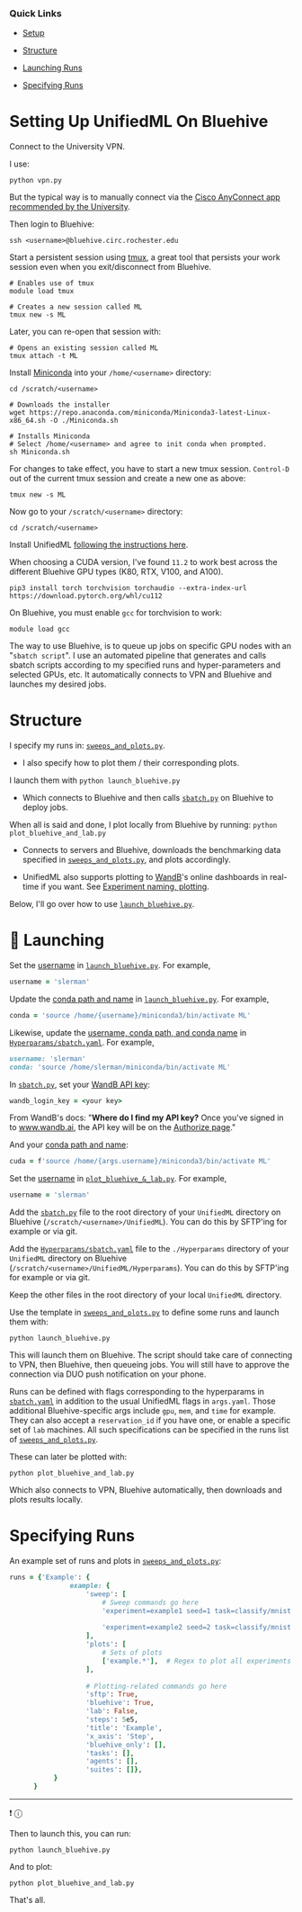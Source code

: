 ### Quick Links

- [Setup](#setting-up-unifiedml-on-bluehive)

- [Structure](#structure)

- [Launching Runs](#rocket-launching)

- [Specifying Runs](#specifying-runs)

# Setting Up UnifiedML On Bluehive

Connect to the University VPN.

I use:

```console
python vpn.py
```

But the typical way is to manually connect via the [Cisco AnyConnect app recommended by the University](https://tech.rochester.edu/services/remote-access-vpn/).

Then login to Bluehive:

```console
ssh <username>@bluehive.circ.rochester.edu
```

Start a persistent session using [tmux](https://en.wikipedia.org/wiki/Tmux), a great tool that persists your work session even when you exit/disconnect from Bluehive.

```console
# Enables use of tmux
module load tmux

# Creates a new session called ML
tmux new -s ML
```

Later, you can re-open that session with:

```console
# Opens an existing session called ML
tmux attach -t ML
```

Install [Miniconda](https://docs.conda.io/en/latest/miniconda.html) into your ```/home/<username>``` directory:

```console
cd /scratch/<username>

# Downloads the installer
wget https://repo.anaconda.com/miniconda/Miniconda3-latest-Linux-x86_64.sh -O ./Miniconda.sh

# Installs Miniconda 
# Select /home/<username> and agree to init conda when prompted.
sh Miniconda.sh
```

For changes to take effect, you have to start a new tmux session. ```Control-D``` out of the current tmux session and create a new one as above:

```console
tmux new -s ML
```

Now go to your ```/scratch/<username>``` directory:

```console
cd /scratch/<username>
```

Install UnifiedML [following the instructions here](https://www.github.com/agi-init/UnifiedML#wrench-setting-up).

When choosing a CUDA version, I've found ```11.2``` to work best across the different Bluehive GPU types (K80, RTX, V100, and A100).

```console
pip3 install torch torchvision torchaudio --extra-index-url https://download.pytorch.org/whl/cu112
```

On Bluehive, you must enable ```gcc``` for torchvision to work:

```console
module load gcc
```

The way to use Bluehive, is to queue up jobs on specific GPU nodes with an "```sbatch script```". I use an automated pipeline that generates and calls sbatch scripts according to my specified runs and hyper-parameters and selected GPUs, etc. It automatically connects to VPN and Bluehive and launches my desired jobs.

# Structure

I specify my runs in: [```sweeps_and_plots.py```](sweeps_and_plots.py).
- I also specify how to plot them / their corresponding plots.

I launch them with ```python launch_bluehive.py```
- Which connects to Bluehive and then calls [```sbatch.py```](sbatch.py) on Bluehive to deploy jobs.

When all is said and done, I plot locally from Bluehive by running: ```python plot_bluehive_and_lab.py```
- Connects to servers and Bluehive, downloads the benchmarking data specified in [```sweeps_and_plots.py```](sweeps_and_plots.py), and plots accordingly.

- UnifiedML also supports plotting to [WandB](https://wandb.ai/)'s online dashboards in real-time if you want. See [Experiment naming, plotting](https://github.com/AGI-init/UnifiedML#experiment-naming-plotting).

Below, I'll go over how to use [```launch_bluehive.py```](launch_bluehive.py).

# :rocket: Launching

Set the [username](launch_bluehive.py#L14) in [```launch_bluehive.py```](launch_bluehive.py). For example,

```ruby
username = 'slerman'
```

Update the [conda path and name](launch_bluehive.py#L29) in [```launch_bluehive.py```](launch_bluehive.py). For example,

```ruby
conda = 'source /home/{username}/miniconda3/bin/activate ML'
```

Likewise, update the [username, conda path, and conda name](Hyperparams/sbatch.yaml#L6-L7) in [```Hyperparams/sbatch.yaml```](Hyperparams/sbatch.yaml). For example,

```ruby
username: 'slerman'
conda: 'source /home/slerman/miniconda/bin/activate ML'
```

In [```sbatch.py```](sbatch.py), set your [WandB API key](sbatch.py#L65):

```ruby
wandb_login_key = <your key>
```

From WandB's docs: "**Where do I find my API key?** Once you've signed in to www.wandb.ai, the API key will be on the [Authorize page](https://wandb.ai/authorize)."

And your [conda path and name](sbatch.py#L63):

```ruby
cuda = f'source /home/{args.username}/miniconda3/bin/activate ML'
```

Set the [username](plot_bluehive_&_lab.py#L42) in [```plot_bluehive_&_lab.py```](plot_bluehive_&_lab.py). For example,

```ruby
username = 'slerman'
```

Add the [```sbatch.py```](sbatch.py) file to the root directory of your ```UnifiedML``` directory on Bluehive (```/scratch/<username>/UnifiedML```). You can do this by SFTP'ing for example or via git.

Add the [```Hyperparams/sbatch.yaml```](Hyperparams/sbatch.yaml) file to the ```./Hyperparams``` directory of your ```UnifiedML``` directory on Bluehive (```/scratch/<username>/UnifiedML/Hyperparams```). You can do this by SFTP'ing for example or via git.

Keep the other files in the root directory of your local ```UnifiedML``` directory.

Use the template in [```sweeps_and_plots.py```](sweeps_and_plots.py) to define some runs and launch them with:

```console
python launch_bluehive.py
```

This will launch them on Bluehive. The script should take care of connecting to VPN, then Bluehive, then queueing jobs. You will still have to approve the connection via DUO push notification on your phone.

Runs can be defined with flags corresponding to the hyperparams in [```sbatch.yaml```](Hyperparams/sbatch.yaml) in addition to the usual UnifiedML flags in ```args.yaml```. Those additional Bluehive-specific args include ```gpu```, ```mem```, and ```time``` for example. They can also accept a ```reservation_id``` if you have one, or enable a specific set of ```lab``` machines. All such specifications can be specified in the runs list of [```sweeps_and_plots.py```](sweeps_and_plots.py).

These can later be plotted with:

```console
python plot_bluehive_and_lab.py
```

Which also connects to VPN, Bluehive automatically, then downloads and plots results locally.

# Specifying Runs

An example set of runs and plots in [```sweeps_and_plots.py```](sweeps_and_plots.py):

```ruby
runs = {'Example': {
               example: {
                   'sweep': [
                       # Sweep commands go here
                       'experiment=example1 seed=1 task=classify/mnist',
                       
                       'experiment=example2 seed=2 task=classify/mnist gpu=A100'
                   ],
                   'plots': [
                       # Sets of plots
                       ['example.*'],  # Regex to plot all experiments starting with "example"
                   ],
                   
                   # Plotting-related commands go here
                   'sftp': True,
                   'bluehive': True,
                   'lab': False,
                   'steps': 5e5,
                   'title': 'Example',
                   'x_axis': 'Step',
                   'bluehive_only': [],
                   'tasks': [],
                   'agents': [],
                   'suites': []},
           }
      }
```
---


:exclamation: &#9432;
 
Then to launch this, you can run:

```console
python launch_bluehive.py
```

And to plot:

```console
python plot_bluehive_and_lab.py
```

That's all.
